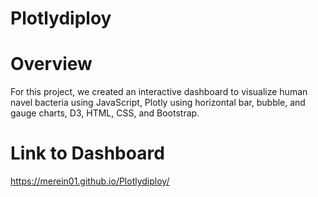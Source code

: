 # Plotlydiploy
# Overview
For this project, we created an interactive dashboard to visualize human navel bacteria using JavaScript, Plotly using horizontal bar, bubble, and gauge charts, D3, HTML, CSS, and Bootstrap.
# Link to Dashboard
https://merein01.github.io/Plotlydiploy/
